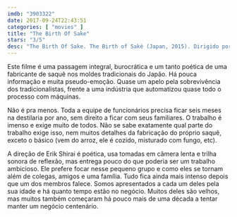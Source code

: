 ```yaml
---
imdb: "3903322"
date: 2017-09-24T22:43:51
categories: [ "movies" ]
title: "The Birth Of Sake"
stars: "3/5"
desc: "The Birth Of Sake. The Birth of Saké (Japan, 2015). Dirigido por Erik Shirai. Escrito por Erik Shirai."
---
```

Este filme é uma passagem integral, burocrática e um tanto poética de uma fabricante de saquê nos moldes tradicionais do Japão. Há pouca informação e muita pseudo-emoção. Quase um apelo pela sobrevivência dos tradicionalistas, frente a uma indústria que automatizou quase todo o processo com máquinas.

Não é pra menos. Toda a equipe de funcionários precisa ficar seis meses na destilaria por ano, sem direito a ficar com seus familiares. O trabalho é imenso e exige muito de todos. Não se sabe exatamente qual parte do trabalho exige isso, nem muitos detalhes da fabricação do próprio saquê, exceto o básico (vem do arroz, ele é cozido, misturado com fungo, etc).

A direção de Erik Shirai é poética, usa tomadas em câmera lenta e trilha sonora de reflexão, mas entrega pouco do que poderia ser um trabalho ambicioso. Ele prefere focar nesse pequeno grupo e como eles se tornam além de colegas, amigos e uma família. Tudo fica ainda mais intenso depois que um dos membros falece. Somos apresentados a cada um deles pela sua idade e há quanto tempo estão no negócio. Muitos deles são velhos, mas muitos também começaram há pouco mais de uma década a tentar manter um negócio centenário.
